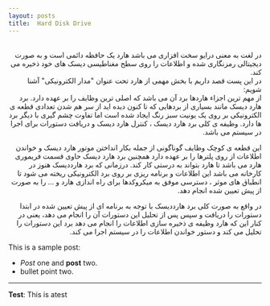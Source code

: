 ```yaml
---
layout: posts
title:  Hard Disk Drive
---
```


<div dir="rtl"><br>
  در لغت به معنی درایو سخت افزاری می باشد 
هارد یک حافظه دائمی است و به صورت دیجیتالی رمزنگاری شده 
و اطلاعات را روی سطح مغناطیسی دیسک های خود ذخیره می کند. <br>
 در این پست قصد داریم با بخش مهمی از هارد  تحت عنوان "مدار الکترونیکی" آشنا شویم: <br>
 از مهم ترین اجزاء هاردها برد آن می باشد که اصلی ترین وظایف را بر عهده دارد. برد هارد دیسک مانند بسیاری از بردهایی که تا کنون دیده اید از سر هم شدن تعدادی قطعه ی الکترونیکی بر روی یک یونیت سبز رنگ ایجاد شده است اما تفاوت چشم گیری با دیگر برد ها دارد.
  وظیفه ی کلی برد هارد دیسک ، کنترل هارد دیسک  و دریافت دستورات برای اجرا در سیستم می باشد. 

این قطعه ی کوچک وظایف گوناگونی از جمله بکار انداختن موتور هارد دیسک 
و خواندن اطلاعات از روی پلترها را بر عهده دارد همچنین برد هارد دیسک حاوی قسمت فریموری هارد می باشد تا هارد بتواند به درستی کار کند.
 درزمانی که برد هارددیسک هنوز در کارخانه می باشد این اطلاعات و برنامه ریزی بر روی برد الکترونیکی ریخته می شود تا انطباق های موثر ،
  دسترسی موفق به میکروکدها برای راه اندازی هارد و … را به صورت از پیش تعیین شده انجام دهد. <br>

در واقع به صورت کلی برد هارددیسک با توجه به برنامه ای از پیش تعیین شده در ابتدا دستورات را دریافت و سپس پس از تحلیل این دستورات آن را انجام می دهد،
 یعنی در کنار این که هارد وظیفه ی ذخیره سازی اطلاعات را انجام می دهد برد این دستورات را تحلیل می کند و دستور خواندن اطلاعات را در سیستم اجرا می کند. <br>


</div>


This is a sample post:
- *Post* one and **post** two.
- bullet point two.


---
**Test**: This is atest
